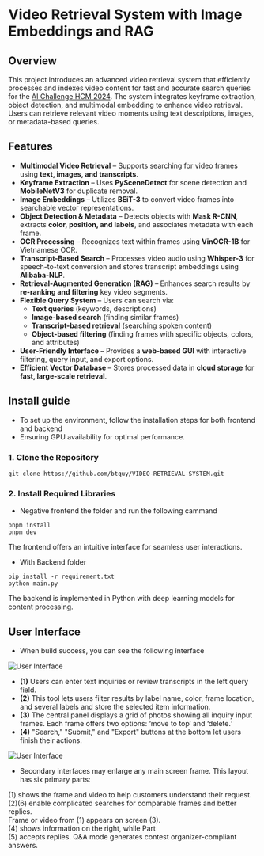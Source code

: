 # Video Retrieval System with Image Embeddings and RAG

## Overview
This project introduces an advanced video retrieval system that efficiently processes and indexes video content for fast and accurate search queries for the [AI ​​Challenge HCM 2024](https://aichallenge.hochiminhcity.gov.vn). The system integrates keyframe extraction, object detection, and multimodal embedding to enhance video retrieval. Users can retrieve relevant video moments using text descriptions, images, or metadata-based queries. 

## Features
- **Multimodal Video Retrieval** – Supports searching for video frames using **text, images, and transcripts**.  
- **Keyframe Extraction** – Uses **PySceneDetect** for scene detection and **MobileNetV3** for duplicate removal.  
- **Image Embeddings** – Utilizes **BEiT-3** to convert video frames into searchable vector representations.  
- **Object Detection & Metadata** – Detects objects with **Mask R-CNN**, extracts **color, position, and labels**, and associates metadata with each frame.  
- **OCR Processing** – Recognizes text within frames using **VinOCR-1B** for Vietnamese OCR.  
- **Transcript-Based Search** – Processes video audio using **Whisper-3** for speech-to-text conversion and stores transcript embeddings using **Alibaba-NLP**.  
- **Retrieval-Augmented Generation (RAG)** – Enhances search results by **re-ranking and filtering** key video segments.  
- **Flexible Query System** – Users can search via:  
   - **Text queries** (keywords, descriptions)  
   - **Image-based search** (finding similar frames)  
   - **Transcript-based retrieval** (searching spoken content)  
   - **Object-based filtering** (finding frames with specific objects, colors, and attributes)  
- **User-Friendly Interface** – Provides a **web-based GUI** with interactive filtering, query input, and export options.  
- **Efficient Vector Database** – Stores processed data in **cloud storage** for **fast, large-scale retrieval**.  

## Install guide
- To set up the environment, follow the installation steps for both frontend and backend 
- Ensuring GPU availability for optimal performance.
 ### 1. Clone the Repository
``` 
git clone https://github.com/btquy/VIDEO-RETRIEVAL-SYSTEM.git
```
### 2. Install Required Libraries
- Negative frontend the folder and run the following cammand
```
pnpm install
pnpm dev
```
The frontend offers an intuitive interface for seamless user interactions. 
- With Backend folder
```
pip install -r requirement.txt
python main.py
```
The backend is implemented in Python with deep learning models for content processing. 

## User Interface
- When build success, you can see the following interface 

![User Interface](https://github.com/btquy/VIDEO-RETRIEVAL-SYSTEM/raw/efb88385482ef207af10cdf8ef8556e020180fcc/User_interface_2.png)

- **(1)** Users can enter text inquiries or review transcripts in the left query field.
- **(2)** This tool lets users filter results by label name, color, frame location, and several labels and store the selected item information.  
- **(3)** The central panel displays a grid of photos showing all inquiry input frames. Each frame offers two options: ‘move to top‘ and ‘delete.‘  
- **(4)** "Search," "Submit," and "Export" buttons at the bottom let users finish their actions.

![User Interface](https://github.com/btquy/VIDEO-RETRIEVAL-SYSTEM/raw/efb88385482ef207af10cdf8ef8556e020180fcc/User_interface_2.png)

- Secondary interfaces may enlarge any main screen frame. This layout has six primary parts:
  
(1) shows the frame and video to help customers understand their request.   
(2)(6) enable complicated searches for comparable frames and better replies.   
Frame or video from (1) appears on screen (3).  
(4) shows information on the right, while Part  
(5) accepts replies. Q&A mode generates contest organizer-compliant answers. 
